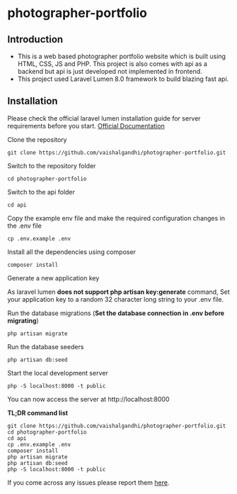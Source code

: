 # photographer-portfolio

## Introduction
* This is a web based photographer portfolio website which is built using HTML, CSS, JS and PHP. This project is also comes with api as a backend but api is just developed not implemented in frontend.
* This project used Laravel Lumen 8.0 framework to build blazing fast api.

## Installation

Please check the official laravel lumen installation guide for server requirements before you start. [Official Documentation](https://lumen.laravel.com/docs/8.x#installation)


Clone the repository

    git clone https://github.com/vaishalgandhi/photographer-portfolio.git

Switch to the repository folder

    cd photographer-portfolio

Switch to the api folder

    cd api

Copy the example env file and make the required configuration changes in the .env file

    cp .env.example .env

Install all the dependencies using composer

    composer install

Generate a new application key

   As laravel lumen **does not support php artisan key:generate** command, Set your application key to a random 32 character long string to your .env file.

Run the database migrations (**Set the database connection in .env before migrating**)

    php artisan migrate

Run the database seeders

    php artisan db:seed

Start the local development server

    php -S localhost:8000 -t public

You can now access the server at http://localhost:8000

**TL;DR command list**

    git clone https://github.com/vaishalgandhi/photographer-portfolio.git
    cd photographer-portfolio
    cd api
    cp .env.example .env
    composer install
    php artisan migrate
    php artisan db:seed
    php -S localhost:8000 -t public


If you come across any issues please report them [here](https://github.com/viralsolani/laravel-adminpanel/issues).